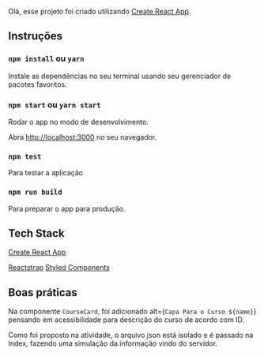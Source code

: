 
Olá, esse projeto foi criado utilizando [Create React App](https://github.com/facebook/create-react-app).

## Instruções

### `npm install` ou `yarn`

Instale as dependências no seu terminal usando seu gerenciador de pacotes favoritos.

### `npm start` ou `yarn start`

Rodar o app no modo de desenvolvimento.<br>

Abra [http://localhost:3000](http://localhost:3000) no seu navegador.

### `npm test`

Para testar a aplicação<br>

### `npm run build`

Para preparar o app para produção.

## Tech Stack

[Create React App](https://github.com/facebook/create-react-app)

[Reactstrap](https://reactstrap.github.io)
[Styled Components](https://www.styled-components.com/)

## Boas práticas

Na componente `CourseCard`, foi adicionado  alt={`Capa Para o Curso ${name}`} pensando em acessibilidade para descrição do curso de acordo com ID.

Como foi proposto na atividade, o arquivo json está isolado e é passado na Index, fazendo uma simulação da informação vindo do servidor.
